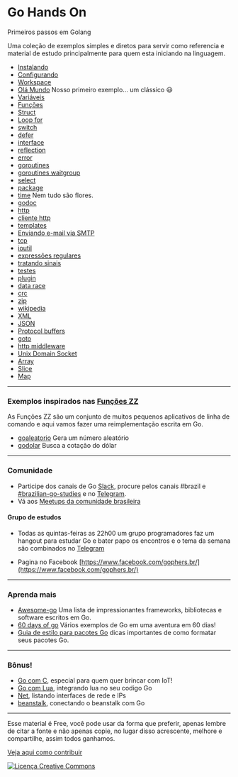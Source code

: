 # Go Hands On

Primeiros passos em Golang

Uma coleção de exemplos simples e diretos para servir como referencia e material de estudo principalmente para quem esta iniciando na linguagem.

- [Instalando](instalando.md)
- [Configurando](configurando.md)
- [Workspace](workspace.md)
- [Olá Mundo](./ola_mundo/) Nosso primeiro exemplo... um clássico :smiley:
- [Variáveis](./variaveis/)
- [Funções](./funcoes/)
- [Struct](./struct/)
- [Loop for](./for/)
- [switch](./switch/)
- [defer](./defer/)
- [interface](./interface/)
- [reflection](./reflection/)
- [error](./error/)
- [goroutines](./goroutines/)
- [goroutines waitgroup](./goroutines_waitgroup/)
- [select](./select/)
- [package](./package/)
- [time](./time/) Nem tudo são flores.
- [godoc](./godoc/)
- [http](./http/)
- [cliente http](./http_get/)
- [templates](./http_templates/)
- [Enviando e-mail via SMTP](./smtp/)
- [tcp](./tcp/)
- [ioutil](./ioutil/)
- [expressões regulares](./regexp/)
- [tratando sinais](./signals/)
- [testes](./testing/)
- [plugin](./plugin/)
- [data race](./data-race/)
- [crc](./crc/)
- [zip](./zip/)
- [wikipedia](./wikipedia/)
- [XML](./xml/)
- [JSON](./json/)
- [Protocol buffers](./protobuf/)
- [goto](./goto/)
- [http middleware](./http_middleware/)
- [Unix Domain Socket](./unixDomainSocket/)
- [Array](./array/)
- [Slice](./slice/)
- [Map](./map/)
---
### Exemplos inspirados nas [Funções ZZ](http://funcoeszz.net)

As Funções ZZ são um conjunto de muitos pequenos aplicativos de linha de comando e aqui vamos fazer uma reimplementação escrita em Go.

- [goaleatorio](./goaleatorio) Gera um número aleatório
- [godolar](./godolar) Busca a cotação do dólar


---
### Comunidade

- Participe dos canais de Go [Slack](https://invite.slack.golangbridge.org), procure pelos canais #brazil e [#brazilian-go-studies](http://gophers.slack.com/messages/brasilian-go-studies) e no [Telegram](https://t.me/joinchat/CS0GhBfKbyqZkpl31RRxJQ).
- Vá aos [Meetups da comunidade brasileira](https://www.meetup.com/pt-BR/golangbr/)

#### Grupo de estudos
- Todas as quintas-feiras as 22h00 um grupo programadores faz um hangout para estudar Go e bater papo os encontros e o tema da semana são combinados no [Telegram](https://t.me/joinchat/CS0GhBfKbyqZkpl31RRxJQ)

- Pagina no Facebook [https://www.facebook.com/gophers.br/](https://www.facebook.com/gophers.br/)

---
### Aprenda mais
- [Awesome-go](https://github.com/avelino/awesome-go) Uma lista de impressionantes frameworks, bibliotecas e software escritos em Go.
- [60 days of go](https://github.com/cassiobotaro/60-days-of-go) Vários exemplos de Go em uma aventura em 60 dias!
- [Guia de estilo para pacotes Go](https://medium.com/@avelino0/guia-de-estilo-para-pacotes-go-7e3ef10c017f) dicas importantes de como formatar seus pacotes Go.

---
### Bônus!
- [Go com C](./go_com_c/), especial para quem quer brincar com IoT!
- [Go com Lua](./lua/), integrando lua no seu codigo Go
- [Net](./net/), listando interfaces de rede e IPs
- [beanstalk](./beanstalk/), conectando o beanstalk com Go

---
Esse material é Free, você pode usar da forma que preferir, apenas lembre de citar a fonte e não apenas copie, no lugar disso acrescente, melhore e compartilhe, assim todos ganhamos.

[Veja aqui como contribuir](CONTRIBUTING.md)

<a rel="license" href="http://creativecommons.org/licenses/by-sa/4.0/"><img alt="Licença Creative Commons" style="border-width:0" src="https://i.creativecommons.org/l/by-sa/4.0/88x31.png" /></a>
